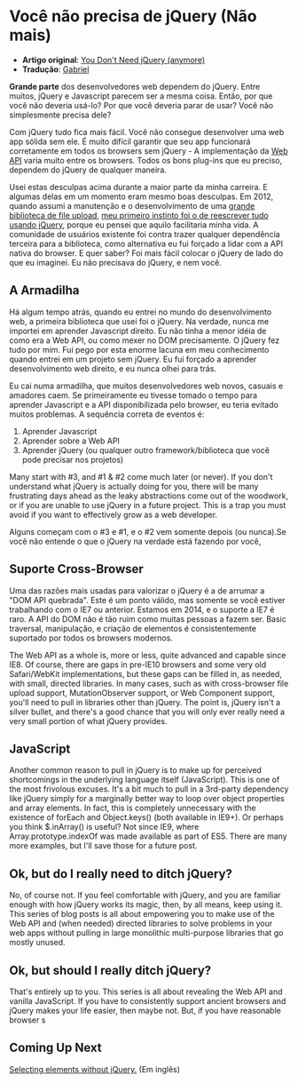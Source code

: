 # Você não precisa de jQuery (Não mais)

* **Artigo original**: [You Don't Need jQuery (anymore)](http://blog.garstasio.com/you-dont-need-jquery/why-not/)
* **Tradução**: [Gabriel](https://github.com/BielRibeiro)

**Grande parte** dos desenvolvedores web dependem do jQuery. Entre muitos, jQuery e Javascript parecem ser a mesma coisa. Então, por que você não deveria usá-lo? Por que você deveria parar de usar? Você não simplesmente precisa dele?

Com jQuery tudo fica mais fácil. Você não consegue desenvolver uma web app sólida sem ele. É muito difícil garantir que seu app funcionará corretamente em todos os browsers sem jQuery - A implementação da [Web API](http://en.wikipedia.org/wiki/Web_API) varia muito entre os browsers.
Todos os bons plug-ins que eu preciso, dependem do jQuery de qualquer maneira.

Usei estas desculpas acima durante a maior parte da minha carreira. E algumas delas em um momento eram mesmo boas desculpas. Em 2012, quando assumi a manutenção e o desenvolvimento de uma [grande biblioteca de file upload](https://github.com/FineUploader), [meu primeiro instinto foi o de reescrever tudo usando jQuery](https://github.com/FineUploader/fine-uploader/issues/326), porque eu pensei que aquilo facilitaria minha vida. A comunidade de usuários existente foi contra trazer qualquer dependência terceira para a biblioteca, como alternativa eu fui forçado a lidar com a API nativa do browser. E quer saber? Foi mais fácil colocar o jQuery de lado do que eu imaginei. Eu não precisava do jQuery, e nem você.

## A Armadilha

Há algum tempo atrás, quando eu entrei no mundo do desenvolvimento web, a primeira biblioteca que usei foi o jQuery. Na verdade, nunca me importei em aprender Javascript direito. Eu não tinha a menor idéia de como era a Web API, ou como mexer no DOM precisamente. O jQuery fez tudo por mim. Fui pego por esta enorme lacuna em meu conhecimento quando entrei em um projeto sem jQuery. Eu fui forçado a aprender desenvolvimento web direito, e eu nunca olhei para trás.

Eu cai numa armadilha, que muitos desenvolvedores web novos, casuais e amadores caem. Se primeiramente eu tivesse tomado o tempo para aprender Javascript e a API disponibilizada pelo browser, eu teria evitado muitos problemas. A sequência correta de eventos é:

1. Aprender Javascript
2. Aprender sobre a Web API
3. Aprender jQuery (ou qualquer outro framework/biblioteca que você pode precisar nos projetos)

Many start with #3, and #1 & #2 come much later (or never). If you don't understand what jQuery is actually doing for you, there will be many frustrating days ahead as the leaky abstractions come out of the woodwork, or if you are unable to use jQuery in a future project. This is a trap you must avoid if you want to effectively grow as a web developer.

Alguns começam com o #3 e #1, e o #2 vem somente depois (ou nunca).Se você não entende o que o jQuery na verdade está fazendo por você, 

## Suporte Cross-Browser

Uma das razões mais usadas para valorizar o jQuery é a de arrumar a "DOM API quebrada". Este é um ponto válido, mas somente se você estiver trabalhando com o IE7 ou anterior.
Estamos em 2014, e o suporte a IE7 é raro. A API do DOM não é tão ruim como muitas pessoas a fazem ser. Basic traversal, manipulação, e criação de elementos é consistentemente suportado por todos os browsers modernos.

The Web API as a whole is, more or less, quite advanced and capable since IE8. Of course, there are gaps in pre-IE10 browsers and some very old Safari/WebKit implementations, but these gaps can be filled in, as needed, with small, directed libraries. In many cases, such as with cross-browser file upload support, MutationObserver support, or Web Component support, you'll need to pull in libraries other than jQuery. The point is, jQuery isn't a silver bullet, and there's a good chance that you will only ever really need a very small portion of what jQuery provides.

## JavaScript

Another common reason to pull in jQuery is to make up for perceived shortcomings in the underlying language itself (JavaScript). This is one of the most frivolous excuses. It's a bit much to pull in a 3rd-party dependency like jQuery simply for a marginally better way to loop over object properties and array elements. In fact, this is completely unnecessary with the existence of forEach and Object.keys() (both available in IE9+). Or perhaps you think $.inArray() is useful? Not since IE9, where Array.prototype.indexOf was made available as part of ES5. There are many more examples, but I'll save those for a future post.

## Ok, but do I really need to ditch jQuery?

No, of course not. If you feel comfortable with jQuery, and you are familiar enough with how jQuery works its magic, then, by all means, keep using it. This series of blog posts is all about empowering you to make use of the Web API and (when needed) directed libraries to solve problems in your web apps without pulling in large monolithic multi-purpose libraries that go mostly unused.

## Ok, but should I really ditch jQuery?

That's entirely up to you. This series is all about revealing the Web API and vanilla JavaScript. If you have to consistently support ancient browsers and jQuery makes your life easier, then maybe not. But, if you have reasonable browser s

## Coming Up Next

[Selecting elements without jQuery.](http://blog.garstasio.com/you-dont-need-jquery/selectors/) (Em inglês)